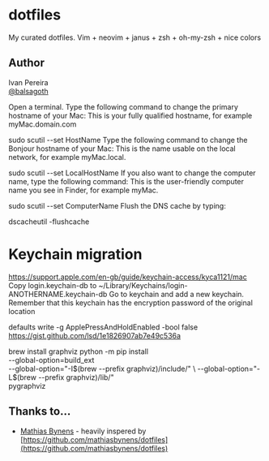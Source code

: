 # dotfiles
My curated dotfiles. Vim + neovim + janus + zsh + oh-my-zsh +  nice colors

## Author

Ivan Pereira  
[@balsagoth](https://twitter.com/balsagoth)


Open a terminal.
Type the following command to change the primary hostname of your Mac:
This is your fully qualified hostname, for example myMac.domain.com

sudo scutil --set HostName <new host name>
Type the following command to change the Bonjour hostname of your Mac:
This is the name usable on the local network, for example myMac.local.

sudo scutil --set LocalHostName <new host name>
If you also want to change the computer name, type the following command:
This is the user-friendly computer name you see in Finder, for example myMac.

sudo scutil --set ComputerName <new name>
Flush the DNS cache by typing:

dscacheutil -flushcache


# Keychain migration
https://support.apple.com/en-gb/guide/keychain-access/kyca1121/mac
Copy login.keychain-db to ~/Library/Keychains/login-ANOTHERNAME.keychain-db
Go to keychain and add a new keychain.
Remember that this keychain has the encryption password of the original location


defaults write -g ApplePressAndHoldEnabled -bool false
https://gist.github.com/lsd/1e1826907ab7e49c536a


brew install graphviz
python -m pip install \
    --global-option=build_ext \
    --global-option="-I$(brew --prefix graphviz)/include/" \
    --global-option="-L$(brew --prefix graphviz)/lib/" \
    pygraphviz

## Thanks to…

* [Mathias Bynens](https://mathiasbynens.be/) - heavily inspered by [https://github.com/mathiasbynens/dotfiles](https://github.com/mathiasbynens/dotfiles)
